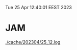 Tue 25 Apr 12:40:01 EEST 2023
# JAM
<a href='./cache/202304/25_12.log'>./cache/202304/25_12.log</a>
